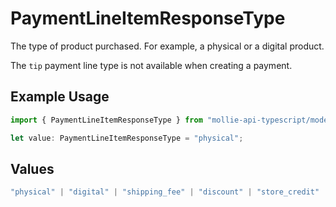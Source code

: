 # PaymentLineItemResponseType

The type of product purchased. For example, a physical or a digital product.

The `tip` payment line type is not available when creating a payment.

## Example Usage

```typescript
import { PaymentLineItemResponseType } from "mollie-api-typescript/models";

let value: PaymentLineItemResponseType = "physical";
```

## Values

```typescript
"physical" | "digital" | "shipping_fee" | "discount" | "store_credit" | "gift_card" | "surcharge" | "tip"
```